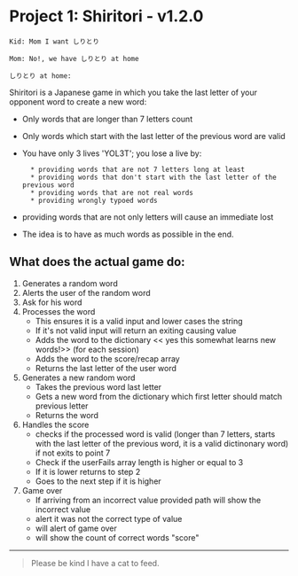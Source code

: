 # Project 1: Shiritori - v1.2.0

`Kid: Mom I want しりとり`

`Mom: No!, we have しりとり at home`

`しりとり at home:`

Shiritori is a Japanese game in which you take the last letter of your opponent word to create a new word:

- Only words that are longer than 7 letters count
- Only words which start with the last letter of the previous word are valid
- You have only 3 lives 'YOL3T'; you lose a live by:

		* providing words that are not 7 letters long at least
		* providing words that don't start with the last letter of the previous word
		* providing words that are not real words
		* providing wrongly typoed words

- providing words that are not only letters will cause an immediate lost
- The idea is to have as much words as possible in the end.



## What does the actual game do:
1. Generates a random word
2. Alerts the user of the random word
3. Ask for his word
4. Processes the word
	- This ensures it is a valid input and lower cases the string
	- If it's not valid input will return an exiting causing value
	- Adds the word to the dictionary  << yes this somewhat learns new words!>> (for each session)
	- Adds the word to the score/recap array
	- Returns the last letter of the user word
5. Generates a new random word
	- Takes the previous word last letter
	- Gets a new word from the dictionary which first letter should match previous letter
	- Returns the word
6. Handles the score
	- checks if the processed word is valid (longer than 7 letters, starts with the last letter of the previous word, it is a valid dictinonary word) if not exits to point 7
	- Check if the userFails array length is higher or equal to 3
	- If it is lower returns to step 2
	- Goes to the next step if it is higher
7. Game over
	- If arriving from an incorrect value provided path will show the incorrect value
	- alert it was not the correct type of value
	- will alert of game over
	- will show the count of correct words "score"


---

>Please be kind I have a cat to feed.
